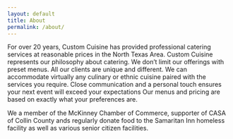 ```yaml
---
layout: default
title: About
permalink: /about/
---
```


For over 20 years, Custom Cuisine has provided professional catering services at reasonable prices in the North Texas Area. Custom Cuisine represents our philosophy about catering. We don’t limit our offerings with preset menus. All our clients are unique and different. We can accommodate virtually any culinary or ethnic cuisine paired with the services you require. Close communication and a personal touch ensures your next event will exceed your expectations Our menus and pricing are based on exactly what your preferences are.

We a member of the McKinney Chamber of Commerce, supporter of CASA of Collin County ands regularly donate food to the Samaritan Inn homeless facility as well as various senior citizen facilities.